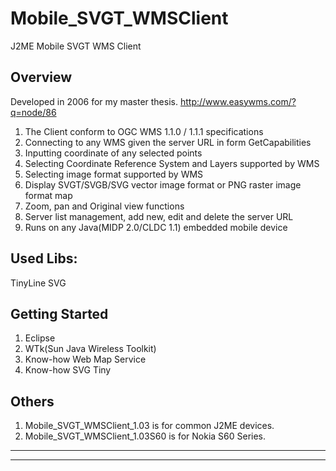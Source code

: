 # Mobile_SVGT_WMSClient
J2ME Mobile SVGT WMS Client

## Overview

Developed in 2006 for my master thesis. 
http://www.easywms.com/?q=node/86

1. The Client conform to OGC WMS 1.1.0 / 1.1.1 specifications 
2. Connecting to any WMS given the server URL in form GetCapabilities 
3. Inputting coordinate of any selected points 
4. Selecting Coordinate Reference System and Layers supported by WMS 
5. Selecting image format supported by WMS 
6. Display SVGT/SVGB/SVG vector image format or PNG raster image format map 
7. Zoom, pan and Original view functions 
8. Server list management, add new, edit and delete the server URL 
9. Runs on any Java(MIDP 2.0/CLDC 1.1) embedded mobile device 

## Used Libs:
TinyLine SVG


## Getting Started

1. Eclipse
2. WTk(Sun Java Wireless Toolkit)
3. Know-how Web Map Service 
4. Know-how SVG Tiny

## Others
1. Mobile_SVGT_WMSClient_1.03 is for common J2ME devices.
2. Mobile_SVGT_WMSClient_1.03S60 is for Nokia S60 Series.

---
---


